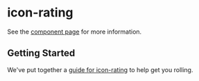 icon-rating
================

See the [component page](http://niklasdstrom.github.io/icon-rating) for more information.

## Getting Started

We've put together a [guide for icon-rating](http://www.polymer-project.org/docs/start/reusableelements.html) to help get you rolling.
